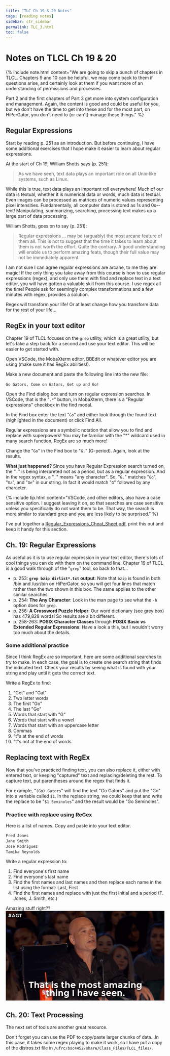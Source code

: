 ```yaml
---
title: "TLC Ch 19 & 20 Notes"
tags: [reading notes]
sidebar: ctr_sidebar
permalink: TLC_3.html
toc: false
---
```


# Notes on TLCL Ch 19 & 20

{% include note.html content="We are going to skip a bunch of chapters in TLCL. Chapters 9 and 10 can be helpful, we may come back to them if questions arise, and certainly look at them if you want more of an understanding of permissions and processes.

Part 2 and the first chapters of Part 3 get more into system configuration and management. Again, the content is good and could be useful for you, but we don't have the time to get into these and for the most part, on HiPerGator, you don't need to (or can't) manage these things." %}

## Regular Expressions

Start by reading p. 251 as an introduction. But before continuing, I have some additional exercises that I hope make it easier to learn about regular expressions.

At the start of Ch 19, William Shotts says (p. 251):
> As we have seen, text data plays an important role on all Unix-like systems, such as Linux.

While this is true, text data plays an important roll everywhere! Much of our data is textual, whether it is numerical data or words, much data is textual. Even images can be processed as matrices of numeric values representing pixel intensities. Fundamentally, all computer data is stored as 1s and 0s--text! Manipulating, summarizing, searching, processing text makes up a large part of data processing.

William Shotts, goes on to say (p. 251):
>Regular expressions ... may be (arguably) the most arcane feature of them all. This is not to suggest that the time it takes to learn about them is not worth the effort. Quite the contrary. A good understanding will enable us to perform amazing feats, though their full value may not be immediately apparent.

I am not sure I can agree regular expressions are arcane, to me they are magic! If the only thing you take away from this course is how to use regular expressions (regex), and only use them with find and replace text in a text editor, you will have gotten a valuable skill from this course. I use regex all the time! People ask for seemingly complex transformations and a few minutes with regex, provides a solution.

Regex will transform your life! Or at least change how you transform data for the rest of your life...

## RegEx in your text editor

Chapter 19 of TLCL focuses on the `grep` utility, which is a great utility, but let's take a step back for a second and use your text editor. This will be easier to get started with.

Open VSCode, the MobaXterm editor, BBEdit or whatever editor you are using (make sure it has RegEx abilities!).

Make a new document and paste the following line into the new file:

`Go Gators, Come on Gators, Get up and Go!`

Open the Find dialog box and turn on regular expression searches. In VSCode, that is the "`.*`" button, in MobaXterm, there is a "Regular expressions" checkbox in the find modal.

In the Find box enter the text "`Go`" and either look through the found text (highlighted in the document) or click Find All.

Regular expressions are a symbolic notation that allow you to find and replace with superpowers! You may be familiar with the "*" wildcard used in many search function, RegEx are so much more!

Change the "`Go`" in the Find box to "`G.`" (G-period). Again, look at the results.

**What just happened?** Since you have Regular Expression search turned on, the "`.`" is being interpreted not as a period, but as a regular expression. And in the regex syntax, a "`.`" means "any character". So, "`G.`" matches "`Go`", "`Ga`", and "`Ge`" in our string. In fact it would match "`G`" followed by any character.

{% include tip.html content="VSCode, and other editors, also have a case sensitive option. I suggest leaving it on, so that searches are case sensitive unless you specifically do not want them to be. That way, the search is more similar to standard grep and you are less likely to be surprised." %}

I've put together a [Regular_Expressions_Cheat_Sheet.pdf](images/RegEx_CheetSheet.pdf), print this out and keep it handy for this section.

## Ch. 19: Regular Expressions

As useful as it is to use regular expression in your text editor, there's lots of cool things you can do with them on the command line. Chapter 19 of TLCL is a good walk through of the "`grep`" tool, so back to that...

* p. 253: **`grep bzip dirlist*.txt` output**: Note that `bzip` is found in both /bin and /usr/bin on HiPerGator, so you will get four lines that match rather then the two shown in this box. The same applies to the other similar searches.
* p. 254: **The Any Character**: Look in the man page to see what the `-h` option does for `grep`.
* p. 256: **A Crossword Puzzle Helper**: Our word dictionary (see grey box) has 479,828 words! So results are a bit different.
* p. 258-263: **POSIX Character Classes** through **POSIX Basic vs Extended Regular Expressions**: Have a look a this, but I wouldn't worry too much about the details.

### Some additional practice

Since I think RegEx are so important, here are some additional searches to try to make. In each case, the goal is to create one search string that finds the indicated text. Check your results by seeing what is found with your string and play until it gets the correct text.

Write a RegEx to find:

1. "Get" and "Gat"
1. Two letter words
1. The first "Go"
1. The last "Go"
1. Words that start with "G"
1. Words that start with a vowel
1. Words that start with an uppercase letter
1. Commas
1. "t"s at the end of words
1. "t"s not at the end of words.

## Replacing text with RegEx

Now that you've practiced finding text, you can also replace it, either with entered text, or keeping "captured" text and replacing/deleting the rest. To capture text, put parentheses around the regex that finds it.

For example, "`(Go) Gators`" will find the text "Go Gators" and put the "Go" into a variable called `$1`. In the replace string, we could keep that and write the replace to be "`$1 Seminoles`" and the result would be "Go Seminoles".

### Practice with replace using ReGex

Here is a list of names. Copy and paste into your text editor.

```bash
Fred Jones
Jane Smith
Jose Rodriguez
Tamika Reynolds
```

Write a regular expression to:

1. Find everyone's first name
1. Find everyone's last name
1. Find the first names and last names and then replace each name in the list using the format: Last, First
1. Find the first names and replace with just the first initial and a period (F. Jones, J. Smith, etc.)

Amazing stuff right??  ![Amazing gif](images/amazing.gif)

## Ch. 20: Text Processing

The next set of tools are another great resource.

Don't forget you can use the PDF to copy/paste larger chunks of data...In this case, it takes some regex playing to make it work, so I have put a copy of the distros.txt file in `/ufrc/bsc4452/share/Class_Files/TLCL_files/`.